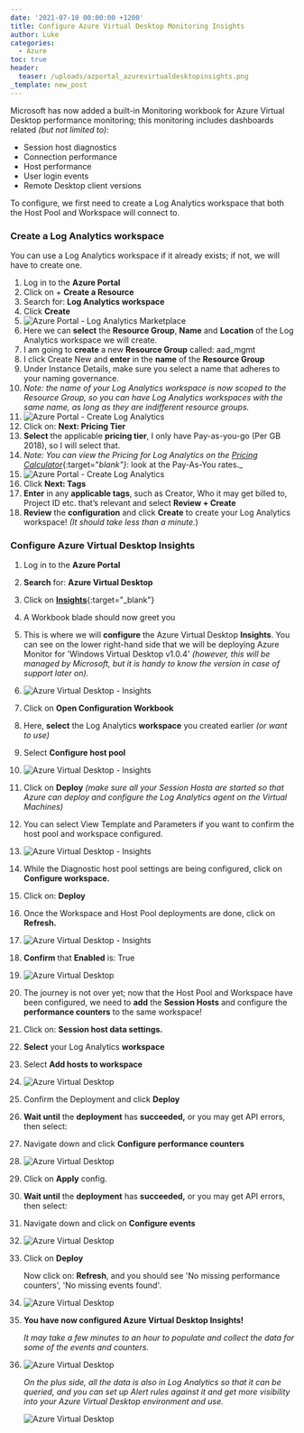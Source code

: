 ```yaml
---
date: '2021-07-10 00:00:00 +1200'
title: Configure Azure Virtual Desktop Monitoring Insights
author: Luke
categories:
  - Azure
toc: true
header:
  teaser: /uploads/azportal_azurevirtualdesktopinsights.png
_template: new_post
---
```


Microsoft has now added a built-in Monitoring workbook for Azure Virtual Desktop performance monitoring; this monitoring includes dashboards related _(but not limited to)_:

* Session host diagnostics
* Connection performance
* Host performance
* User login events
* Remote Desktop client versions

To configure, we first need to create a Log Analytics workspace that both the Host Pool and Workspace will connect to.

### Create a Log Analytics workspace

You can use a Log Analytics workspace if it already exists; if not, we will have to create one.

 1. Log in to the **Azure Portal**
 2. Click on + **Create a Resource**
 3. Search for: **Log Analytics workspace**
 4. Click **Create**
 5. ![Azure Portal - Log Analytics Marketplace](/uploads/azportal_loganalyticsworkspace.png "Azure Portal - Log Analytics Marketplace")
 6. Here we can **select** the **Resource Group**, **Name** and **Location** of the Log Analytics workspace we will create.
 7. I am going to **create** a new **Resource Group** called: aad_mgmt
 8. I click Create New and **enter** in the **name** of the **Resource Group**
 9. Under Instance Details, make sure you select a name that adheres to your naming governance.
10. _Note: the name of your Log Analytics workspace is now scoped to the Resource Group, so you can have Log Analytics workspaces with the same name, as long as they are indifferent resource groups._
11. ![Azure Portal - Create Log Analytics](/uploads/azportal_createloganalyticsworkspace.png "Azure Portal - Create Log Analytics")
12. Click on: **Next: Pricing Tier**
13. **Select** the applicable **pricing tier**, I only have Pay-as-you-go (Per GB 2018), so I will select that.
14. _Note: You can view the Pricing for Log Analytics on the_ [_Pricing Calculator_](https://azure.microsoft.com/en-us/pricing/details/monitor/?WT.mc_id=AZ-MVP-5004796, "Azure Pricing Calculator - Azure Monitor"){:target="_blank"}_:  look at the Pay-As-You rates._
15. ![Azure Portal - Create Log Analytics](/uploads/azportal_createloganalyticsworkspacepricing.png "Azure Portal - Create Log Analytics")
16. Click **Next: Tags**
17. **Enter** in any **applicable tags**, such as Creator, Who it may get billed to, Project ID etc. that’s relevant and select **Review + Create**
18. **Review** the **configuration** and click **Create** to create your Log Analytics workspace! _(It should take less than a minute._)

### Configure Azure Virtual Desktop Insights

 1. Log in to the **Azure Portal**
 2. **Search** for: **Azure Virtual Desktop**
 3. Click on [**Insights**](https://portal.azure.com/#blade/Microsoft_Azure_WVD/WvdManagerMenuBlade/insights "Azure Virtual Desktop - Insights"){:target="_blank"}
 4. A Workbook blade should now greet you
 5. This is where we will **configure** the Azure Virtual Desktop **Insights**. You can see on the lower right-hand side that we will be deploying Azure Monitor for 'Windows Virtual Desktop v1.0.4' _(however, this will be managed by Microsoft, but it is handy to know the version in case of support later on)._
 6. ![Azure Virtual Desktop - Insights](/uploads/azportal_azurevirtualdesktop_insights.png "Azure Virtual Desktop - Insights")
 7. Click on **Open Configuration Workbook**
 8. Here, **select** the Log Analytics **workspace** you created earlier _(or want to use)_
 9. Select **Configure host pool**
10. ![Azure Virtual Desktop - Insights](/uploads/azportal_azurevirtualdesktopcheckconfiguration.png "Azure Virtual Desktop - Insights")
11. Click on **Deploy** _(make sure all your Session Hosta are started so that Azure can deploy and configure the Log Analytics agent on the Virtual Machines)_
12. You can select View Template and Parameters if you want to confirm the host pool and workspace configured.
13. ![Azure Virtual Desktop - Insights](/uploads/azportal_azurevirtualdesktophostpooldeploy.png "Azure Virtual Desktop - Insights")
14. While the Diagnostic host pool settings are being configured, click on **Configure workspace.**
15. Click on: **Deploy**
16. Once the Workspace and Host Pool deployments are done, click on **Refresh.**
17. ![Azure Virtual Desktop - Insights](/uploads/azportal_azurevirtualdesktopcheckconfigrefresh.png "Azure Virtual Desktop - Insights")
18. **Confirm** that **Enabled** is: True
19. ![Azure Virtual Desktop](/uploads/azportal_azurevirtualdesktopcheckconfig.png)
20. The journey is not over yet; now that the Host Pool and Workspace have been configured, we need to **add** the **Session Hosts** and configure the **performance counters** to the same workspace!
21. Click on: **Session host data settings.**
22. **Select** your Log Analytics **workspace**
23. Select **Add hosts to workspace**
24. ![Azure Virtual Desktop](/uploads/azportal_sessionhostdatasettings.png)
25. Confirm the Deployment and click **Deploy**
26. **Wait until** the **deployment** has **succeeded,** or you may get API errors, then select:
27. Navigate down and click **Configure performance counters**
28. ![Azure Virtual Desktop](/uploads/azportal_performancecounterssettings.png)
29. Click on **Apply** config.
30. **Wait until** the **deployment** has **succeeded,** or you may get API errors, then select:
31. Navigate down and click on **Configure events**
32. ![Azure Virtual Desktop](/uploads/azportal_eventlogssettings.png)
33. Click on **Deploy**

    Now click on: **Refresh**, and you should see 'No missing performance counters', 'No missing events found'.
34. ![Azure Virtual Desktop](/uploads/azportal_performancecountersreview.png)
35. **You have now configured Azure Virtual Desktop Insights!**

    _It may take a few minutes to an hour to populate and collect the data for some of the events and counters._
36. ![Azure Virtual Desktop](/uploads/azportal_azurevirtualdesktopinsights.png)

    _On the plus side, all the data is also in Log Analytics so that it can be queried, and you can set up Alert rules against it and get more visibility into your Azure Virtual Desktop environment and use._

    ![Azure Virtual Desktop](/uploads/azportal_azurevirtualdesktoploganalytiicsquery.png)
    
